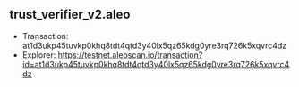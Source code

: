 ## trust_verifier_v2.aleo
- Transaction: at1d3ukp45tuvkp0khq8tdt4qtd3y40lx5qz65kdg0yre3rq726k5xqvrc4dz
- Explorer: https://testnet.aleoscan.io/transaction?id=at1d3ukp45tuvkp0khq8tdt4qtd3y40lx5qz65kdg0yre3rq726k5xqvrc4dz

